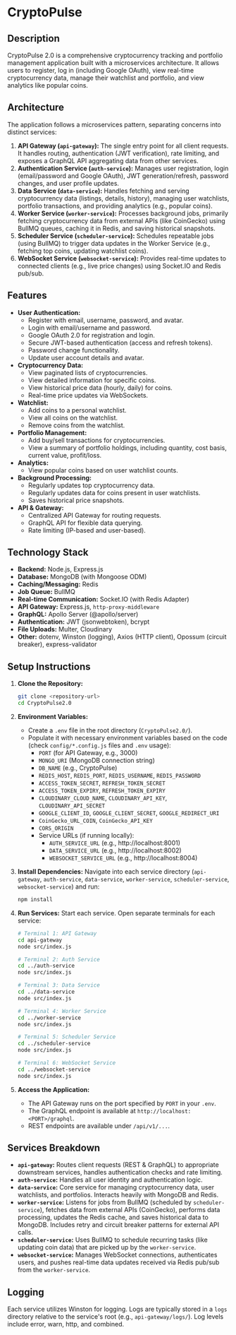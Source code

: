 # CryptoPulse

## Description

CryptoPulse 2.0 is a comprehensive cryptocurrency tracking and portfolio management application built with a microservices architecture. It allows users to register, log in (including Google OAuth), view real-time cryptocurrency data, manage their watchlist and portfolio, and view analytics like popular coins.

## Architecture

The application follows a microservices pattern, separating concerns into distinct services:

1.  **API Gateway (`api-gateway`):** The single entry point for all client requests. It handles routing, authentication (JWT verification), rate limiting, and exposes a GraphQL API aggregating data from other services.
2.  **Authentication Service (`auth-service`):** Manages user registration, login (email/password and Google OAuth), JWT generation/refresh, password changes, and user profile updates.
3.  **Data Service (`data-service`):** Handles fetching and serving cryptocurrency data (listings, details, history), managing user watchlists, portfolio transactions, and providing analytics (e.g., popular coins).
4.  **Worker Service (`worker-service`):** Processes background jobs, primarily fetching cryptocurrency data from external APIs (like CoinGecko) using BullMQ queues, caching it in Redis, and saving historical snapshots.
5.  **Scheduler Service (`scheduler-service`):** Schedules repeatable jobs (using BullMQ) to trigger data updates in the Worker Service (e.g., fetching top coins, updating watchlist coins).
6.  **WebSocket Service (`websocket-service`):** Provides real-time updates to connected clients (e.g., live price changes) using Socket.IO and Redis pub/sub.

## Features

* **User Authentication:**
    * Register with email, username, password, and avatar.
    * Login with email/username and password.
    * Google OAuth 2.0 for registration and login.
    * Secure JWT-based authentication (access and refresh tokens).
    * Password change functionality.
    * Update user account details and avatar.
* **Cryptocurrency Data:**
    * View paginated lists of cryptocurrencies.
    * View detailed information for specific coins.
    * View historical price data (hourly, daily) for coins.
    * Real-time price updates via WebSockets.
* **Watchlist:**
    * Add coins to a personal watchlist.
    * View all coins on the watchlist.
    * Remove coins from the watchlist.
* **Portfolio Management:**
    * Add buy/sell transactions for cryptocurrencies.
    * View a summary of portfolio holdings, including quantity, cost basis, current value, profit/loss.
* **Analytics:**
    * View popular coins based on user watchlist counts.
* **Background Processing:**
    * Regularly updates top cryptocurrency data.
    * Regularly updates data for coins present in user watchlists.
    * Saves historical price snapshots.
* **API & Gateway:**
    * Centralized API Gateway for routing requests.
    * GraphQL API for flexible data querying.
    * Rate limiting (IP-based and user-based).

## Technology Stack

* **Backend:** Node.js, Express.js
* **Database:** MongoDB (with Mongoose ODM)
* **Caching/Messaging:** Redis
* **Job Queue:** BullMQ
* **Real-time Communication:** Socket.IO (with Redis Adapter)
* **API Gateway:** Express.js, `http-proxy-middleware`
* **GraphQL:** Apollo Server (@apollo/server)
* **Authentication:** JWT (jsonwebtoken), bcrypt
* **File Uploads:** Multer, Cloudinary
* **Other:** dotenv, Winston (logging), Axios (HTTP client), Opossum (circuit breaker), express-validator

## Setup Instructions

1.  **Clone the Repository:**
    ```bash
    git clone <repository-url>
    cd CryptoPulse2.0
    ```

2.  **Environment Variables:**
    * Create a `.env` file in the root directory (`CryptoPulse2.0/`).
    * Populate it with necessary environment variables based on the code (check `config/*.config.js` files and `.env` usage):
        * `PORT` (for API Gateway, e.g., 3000)
        * `MONGO_URI` (MongoDB connection string)
        * `DB_NAME` (e.g., CryptoPulse)
        * `REDIS_HOST`, `REDIS_PORT`, `REDIS_USERNAME`, `REDIS_PASSWORD`
        * `ACCESS_TOKEN_SECRET`, `REFRESH_TOKEN_SECRET`
        * `ACCESS_TOKEN_EXPIRY`, `REFRESH_TOKEN_EXPIRY`
        * `CLOUDINARY_CLOUD_NAME`, `CLOUDINARY_API_KEY`, `CLOUDINARY_API_SECRET`
        * `GOOGLE_CLIENT_ID`, `GOOGLE_CLIENT_SECRET`, `GOOGLE_REDIRECT_URI`
        * `CoinGecko_URL_COIN`, `CoinGecko_API_KEY`
        * `CORS_ORIGIN`
        * Service URLs (if running locally):
            * `AUTH_SERVICE_URL` (e.g., http://localhost:8001)
            * `DATA_SERVICE_URL` (e.g., http://localhost:8002)
            * `WEBSOCKET_SERVICE_URL` (e.g., http://localhost:8004)

3.  **Install Dependencies:**
    Navigate into each service directory (`api-gateway`, `auth-service`, `data-service`, `worker-service`, `scheduler-service`, `websocket-service`) and run:
    ```bash
    npm install
    ```

4.  **Run Services:**
    Start each service. Open separate terminals for each service:
    ```bash
    # Terminal 1: API Gateway
    cd api-gateway
    node src/index.js

    # Terminal 2: Auth Service
    cd ../auth-service
    node src/index.js

    # Terminal 3: Data Service
    cd ../data-service
    node src/index.js

    # Terminal 4: Worker Service
    cd ../worker-service
    node src/index.js

    # Terminal 5: Scheduler Service
    cd ../scheduler-service
    node src/index.js

    # Terminal 6: WebSocket Service
    cd ../websocket-service
    node src/index.js
    ```

5.  **Access the Application:**
    * The API Gateway runs on the port specified by `PORT` in your `.env`.
    * The GraphQL endpoint is available at `http://localhost:<PORT>/graphql`.
    * REST endpoints are available under `/api/v1/...`.

## Services Breakdown

* **`api-gateway`:** Routes client requests (REST & GraphQL) to appropriate downstream services, handles authentication checks and rate limiting.
* **`auth-service`:** Handles all user identity and authentication logic.
* **`data-service`:** Core service for managing cryptocurrency data, user watchlists, and portfolios. Interacts heavily with MongoDB and Redis.
* **`worker-service`:** Listens for jobs from BullMQ (scheduled by `scheduler-service`), fetches data from external APIs (CoinGecko), performs data processing, updates the Redis cache, and saves historical data to MongoDB. Includes retry and circuit breaker patterns for external API calls.
* **`scheduler-service`:** Uses BullMQ to schedule recurring tasks (like updating coin data) that are picked up by the `worker-service`.
* **`websocket-service`:** Manages WebSocket connections, authenticates users, and pushes real-time data updates received via Redis pub/sub from the `worker-service`.

## Logging

Each service utilizes Winston for logging. Logs are typically stored in a `logs` directory relative to the service's root (e.g., `api-gateway/logs/`). Log levels include error, warn, http, and combined.